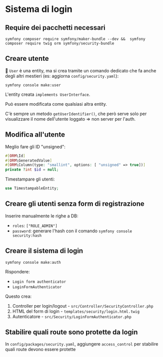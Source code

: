 # Sistema di login

## Require dei pacchetti necessari

`symfony composer require symfony/maker-bundle --dev &&  symfony composer require twig orm symfony/security-bundle`

## Creare utente

🛑 `User` è una entity, ma si crea tramite un comando dedicato che fa anche degli altri mestieri (es: aggiorna `config/security.yaml`):

`symfony console make:user`

L'entity creata `implements UserInterface`.

Può essere modificata come qualsiasi altra entity.

C'è sempre un metodo `getUserIdentifier()`, che però serve solo per visualizzare il nome dell'utente loggato => non server per l'auth.

## Modifica all'utente

Meglio fare gli ID "unsigned":

````php
#[ORM\Id]
#[ORM\GeneratedValue]
#[ORM\Column(type: "smallint", options: [ "unsigned" => true])]
private ?int $id = null;
````

Timestampare gli utenti:

````php
use TimestampableEntity;
````

## Creare gli utenti senza form di registrazione

Inserire manualmente le righe a DB:

- `roles`: `["ROLE_ADMIN"]`
- `password`: generare l'hash con il comando `symfony console security:hash`


## Creare il sistema di login

`symfony console make:auth`

Rispondere:

- `Login form authenticator`
- `LoginFormAuthenticator`

Questo crea:

1. Controller per login/logout - `src/Controller/SecurityController.php`
1. HTML del form di login - `templates/security/login.html.twig`
1. Autenticatore - `src/Security/LoginFormAuthenticator.php`


## Stabilire quali route sono protette da login

In `config/packages/security.yaml`, aggiungere `access_control` per stabilire quali 
route devono essere protette
